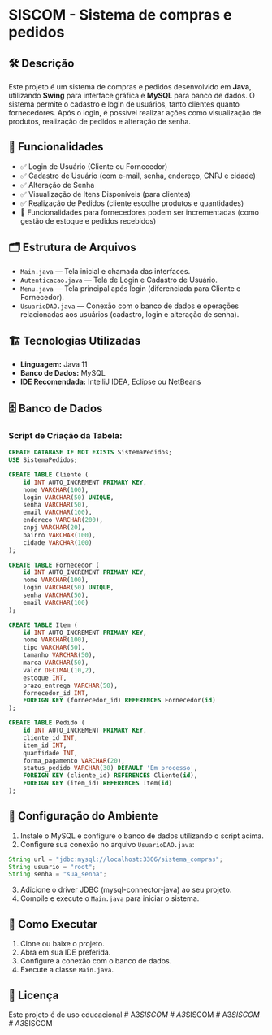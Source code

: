 
# SISCOM - Sistema de compras e pedidos

## 🛠️ Descrição
Este projeto é um sistema de compras e pedidos desenvolvido em **Java**, utilizando **Swing** para interface gráfica e **MySQL** para banco de dados. O sistema permite o cadastro e login de usuários, tanto clientes quanto fornecedores. Após o login, é possível realizar ações como visualização de produtos, realização de pedidos e alteração de senha.

## 🎯 Funcionalidades
- ✅ Login de Usuário (Cliente ou Fornecedor)
- ✅ Cadastro de Usuário (com e-mail, senha, endereço, CNPJ e cidade)
- ✅ Alteração de Senha
- ✅ Visualização de Itens Disponíveis (para clientes)
- ✅ Realização de Pedidos (cliente escolhe produtos e quantidades)
- 🚧 Funcionalidades para fornecedores podem ser incrementadas (como gestão de estoque e pedidos recebidos)

## 🗂️ Estrutura de Arquivos
- `Main.java` — Tela inicial e chamada das interfaces.
- `Autenticacao.java` — Tela de Login e Cadastro de Usuário.
- `Menu.java` — Tela principal após login (diferenciada para Cliente e Fornecedor).
- `UsuarioDAO.java` — Conexão com o banco de dados e operações relacionadas aos usuários (cadastro, login e alteração de senha).

## 🏗️ Tecnologias Utilizadas
- **Linguagem:** Java 11
- **Banco de Dados:** MySQL
- **IDE Recomendada:** IntelliJ IDEA, Eclipse ou NetBeans

## 🗄️ Banco de Dados
### Script de Criação da Tabela:
```sql
CREATE DATABASE IF NOT EXISTS SistemaPedidos;
USE SistemaPedidos;

CREATE TABLE Cliente (
    id INT AUTO_INCREMENT PRIMARY KEY,
    nome VARCHAR(100),
    login VARCHAR(50) UNIQUE,
    senha VARCHAR(50),
    email VARCHAR(100),
    endereco VARCHAR(200),
    cnpj VARCHAR(20),
    bairro VARCHAR(100),
    cidade VARCHAR(100)
);

CREATE TABLE Fornecedor (
    id INT AUTO_INCREMENT PRIMARY KEY,
    nome VARCHAR(100),
    login VARCHAR(50) UNIQUE,
    senha VARCHAR(50),
    email VARCHAR(100)
);

CREATE TABLE Item (
    id INT AUTO_INCREMENT PRIMARY KEY,
    nome VARCHAR(100),
    tipo VARCHAR(50),
    tamanho VARCHAR(50),
    marca VARCHAR(50),
    valor DECIMAL(10,2),
    estoque INT,
    prazo_entrega VARCHAR(50),
    fornecedor_id INT,
    FOREIGN KEY (fornecedor_id) REFERENCES Fornecedor(id)
);

CREATE TABLE Pedido (
    id INT AUTO_INCREMENT PRIMARY KEY,
    cliente_id INT,
    item_id INT,
    quantidade INT,
    forma_pagamento VARCHAR(20),
    status_pedido VARCHAR(30) DEFAULT 'Em processo',
    FOREIGN KEY (cliente_id) REFERENCES Cliente(id),
    FOREIGN KEY (item_id) REFERENCES Item(id)
);
```


## 🔧 Configuração do Ambiente
1. Instale o MySQL e configure o banco de dados utilizando o script acima.
2. Configure sua conexão no arquivo `UsuarioDAO.java`:
```java
String url = "jdbc:mysql://localhost:3306/sistema_compras";
String usuario = "root";
String senha = "sua_senha";
```
3. Adicione o driver JDBC (mysql-connector-java) ao seu projeto.
4. Compile e execute o `Main.java` para iniciar o sistema.

## 🚀 Como Executar
1. Clone ou baixe o projeto.
2. Abra em sua IDE preferida.
3. Configure a conexão com o banco de dados.
4. Execute a classe `Main.java`.



## 📄 Licença
Este projeto é de uso educacional
#   A 3 _ S I S C O M  
 #   A 3 _ S I S C O M  
 #   A 3 _ S I S C O M  
 #   A 3 _ S I S C O M  
 